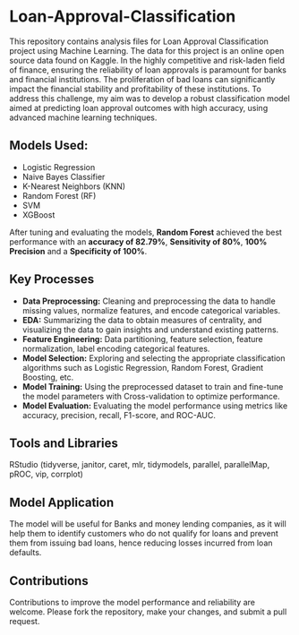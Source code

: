# Loan-Approval-Classification

This repository contains analysis files for Loan Approval Classification project using Machine Learning. The data for this project is an online open source data found on Kaggle. In the highly competitive and risk-laden field of finance, ensuring the reliability of loan approvals is paramount for banks and financial institutions. The proliferation of bad loans can significantly impact the financial stability and profitability of these institutions. To address this challenge, my aim was to develop a robust classification model aimed at predicting loan approval outcomes with high accuracy, using advanced machine learning techniques.

## Models Used:
* Logistic Regression
* Naive Bayes Classifier
* K-Nearest Neighbors (KNN)
* Random Forest (RF)
* SVM
* XGBoost

After tuning and evaluating the models, **Random Forest** achieved the best performance with an **accuracy of 82.79%**, **Sensitivity of 80%**, **100% Precision** and a **Specificity of 100%**.

## Key Processes

* **Data Preprocessing:** Cleaning and preprocessing the data to handle missing values, normalize features, and encode categorical variables.
* **EDA:** Summarizing the data to obtain measures of centrality, and visualizing the data to gain insights and understand existing patterns.
* **Feature Engineering:** Data partitioning, feature selection, feature normalization, label encoding categorical features.
* **Model Selection:** Exploring and selecting the appropriate classification algorithms such as Logistic Regression, Random Forest, Gradient Boosting, etc.
* **Model Training:** Using the preprocessed dataset to train and fine-tune the model parameters with Cross-validation to optimize performance.
* **Model Evaluation:** Evaluating the model performance using metrics like accuracy, precision, recall, F1-score, and ROC-AUC.

## Tools and Libraries
RStudio (tidyverse, janitor, caret, mlr, tidymodels, parallel, parallelMap, pROC, vip, corrplot)

## Model Application

The model will be useful for Banks and money lending companies, as it will help them to identify customers who do not qualify for loans and prevent them from issuing bad loans, hence reducing losses incurred from loan defaults.

## Contributions
Contributions to improve the model performance and reliability are welcome. Please fork the repository, make your changes, and submit a pull request.
